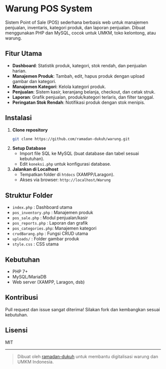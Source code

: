 # Warung POS System

Sistem Point of Sale (POS) sederhana berbasis web untuk manajemen penjualan, inventaris, kategori produk, dan laporan penjualan. Dibuat menggunakan PHP dan MySQL, cocok untuk UMKM, toko kelontong, atau warung.

## Fitur Utama
- **Dashboard**: Statistik produk, kategori, stok rendah, dan penjualan harian.
- **Manajemen Produk**: Tambah, edit, hapus produk dengan upload gambar dan kategori.
- **Manajemen Kategori**: Kelola kategori produk.
- **Penjualan**: Sistem kasir, keranjang belanja, checkout, dan cetak struk.
- **Laporan**: Grafik penjualan, produk/kategori terlaris, dan filter tanggal.
- **Peringatan Stok Rendah**: Notifikasi produk dengan stok menipis.

## Instalasi
1. **Clone repository**
   ```bash
   git clone https://github.com/ramadan-dukuh/warung.git
   ```
2. **Setup Database**
   - Import file SQL ke MySQL (buat database dan tabel sesuai kebutuhan).
   - Edit `koneksi.php` untuk konfigurasi database.
3. **Jalankan di Localhost**
   - Tempatkan folder di `htdocs` (XAMPP/Laragon).
   - Akses via browser: `http://localhost/Warung`

## Struktur Folder
- `index.php`         : Dashboard utama
- `pos_inventory.php` : Manajemen produk
- `pos_sale.php`      : Modul penjualan/kasir
- `pos_reports.php`   : Laporan dan grafik
- `pos_categories.php`: Manajemen kategori
- `crudBarang.php`    : Fungsi CRUD utama
- `uploads/`          : Folder gambar produk
- `style.css`         : CSS utama

## Kebutuhan
- PHP 7+
- MySQL/MariaDB
- Web server (XAMPP, Laragon, dsb)

## Kontribusi
Pull request dan issue sangat diterima! Silakan fork dan kembangkan sesuai kebutuhan.

## Lisensi
MIT

---

> Dibuat oleh [ramadan-dukuh](https://github.com/ramadan-dukuh) untuk membantu digitalisasi warung dan UMKM Indonesia.
